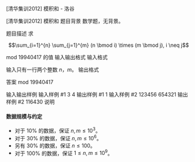 



[清华集训2012] 模积和 - 洛谷














[清华集训2012] 模积和
题目背景
数学题，无背景。

题目描述
求

$$\sum_{i=1}^{n} \sum_{j=1}^{m} (n \bmod i) \times (m \bmod j), i \neq j$$

mod 19940417 的值
输入输出格式
输入格式

输入只有一行两个整数 $n$，$m$。
输出格式

答案 mod 19940417

输入输出样例
输入样例 #1
3 4
输出样例 #1
1
输入样例 #2
123456 654321
输出样例 #2
116430
说明
#### 数据规模与约定

- 对于 $10\%$ 的数据，保证 $n,m \leq 10^3$。
- 对于 $30\%$ 的数据，保证 $n,m \leq 10^6$。
- 另有 $30\%$ 的数据，保证 $n \leq 100$。
- 对于 $100\%$ 的数据，保证 $1 \leq n,m \leq 10^9$。








